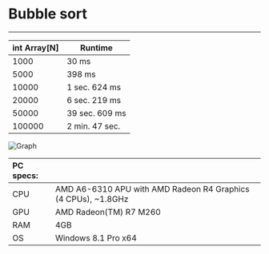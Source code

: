 Bubble sort
==============
-----
|  int Array[N]  | Runtime       | 
|----------------|---------------|
| 1000           | 30 ms           |
| 5000           | 398 ms          |
| 10000          | 1 sec. 624 ms          |
| 20000          | 6 sec. 219 ms       |
| 50000          | 39 sec. 609 ms       |
| 100000         | 2 min. 47 sec.     |

![Graph](http://ipic.su/img/img7/fs/Snimok.1491294402.jpg)

|  PC specs:  | |
|:---|:---|
|CPU | AMD A6-6310 APU with AMD Radeon R4 Graphics (4 CPUs), ~1.8GHz|
|GPU| AMD Radeon(TM) R7 M260|
|RAM| 4GB|
|OS| Windows 8.1 Pro x64|